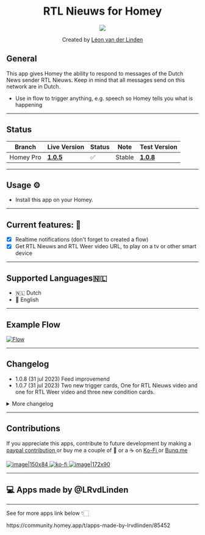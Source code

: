 <h1 align="center">RTL Nieuws for Homey</h1>

<p align="center">
  <a href="https://homey.app/nl-nl/apps/author/5d4da77a2c836a50f6936070/page/0/">
    <img src="https://www.rtlnieuws.nl/sites/default/files/content/images/2020/03/11/rtl%20nieuws%20logo.jpg?itok=lfi4jI9U&width=2048&height=1152&impolicy=semi_dynamic" />
  </a>
</p>


<p align="center">Created by <a href="https://homey.app/nl-nl/apps/author/5d4da77a2c836a50f6936070/page/0/">Léon van der Linden</a></p> 
  

## General
This app gives Homey the ability to respond to messages of the Dutch News sender RTL Nieuws.
Keep in mind that all messages send on this network are in Dutch.

- Use in flow to trigger anything, e.g. speech so Homey tells you what is happening

---


## Status

|Branch|Live Version|Status|Note| Test Version |
| --- | --- | --- | --- | --- |
|Homey Pro|**[1.0.5](https://homey.app/nl-nl/app/nl.lrvdlinden.rtl-nieuws/rtl-nieuws)**|:white_check_mark:|Stable| **[1.0.8](https://homey.app/nl-nl/app/nl.lrvdlinden.rtl-nieuws/rtl-nieuws/test)** |


---

## Usage ⚙
- Install this app on your Homey.

---

## Current features: 🔧

- [x] Realtime notifications (don't forget to created a flow)
- [X] Get RTL Nieuws and RTL Weer video URL, to play on a tv or other smart device

---

## Supported Languages:netherlands:
- 🇳🇱 Dutch
- 🏴󠁧󠁢󠁥󠁮󠁧󠁿 English

  
---

## Example Flow
[![Flow](https://flow-api.athom.com/api/flow/m9p7DC/image)](https://homey.app/f/m9p7DC/)

---
## Changelog
- 1.0.8 (31 jul 2023) Feed improvemend
- 1.0.7 (31 jul 2023) Two new trigger cards, One for RTL Nieuws video and one for RTL Weer video and three new condition cards.

<details>
<summary>More changelog</summary>
<br><br>
<pre>
- 1.0.6 (31 jul 2023) Two new trigger cards. One for RTL Nieuws video and one for RTL Weer video
- 1.0.5 (31 jul 2023) Control built in to prevent an item from being triggered multiple times
- 1.0.4 (30 jul 2023) Fix flowcard
- 1.0.2 (30 jul 2023) Translation to all supported Homey languages
- 1.0.1 (30 jul 2023) First Release
- 1.0.0 (30 jul 2023) First Release
- 0.0.6 TEST (29 jul 2023) Feed improvements by @martijnpoppen
- 0.0.5 TEST (29 jul 2023) Preparing all documents
- 0.0.4 TEST (29 jul 2023) Feed improvements by @martijnpoppen
- 0.0.3 (29 jul 2023) Trigger card translation
- 0.0.2 (29 jul 2023) Bug fix
- 0.0.1 (29 jul 2023) Initianal Release
</pre>
</details>


---
  

## Contributions 

If you appreciate this apps, contribute to future development by making a [paypal contribution ](https://www.paypal.me/lrvdlinden)
or buy me a couple of :beers: or a :coffee: on [Ko-Fi ](https://ko-fi.com/lrvdlinden_homey#checkoutModal) or [Bunq.me ](https://bunq.me/lrvdlinden)

[![image|150x84](upload://5Rtagdo7TObzh9u8haIuXaXBJbc) ](https://paypal.me/lrvdlinden) [![ko-fi](https://ko-fi.com/img/githubbutton_sm.svg) ](https://ko-fi.com/lrvdlinden_homey#checkoutModal)[![image|172x90](upload://iSgqkM7Zaw5s5hwVVnAqXNDQLG9) ](https://bunq.me/lrvdlinden)


---
## 💻 Apps made by @LRvdLinden
---

<p>See for more apps link below 👇🏻</p>
https://community.homey.app/t/apps-made-by-lrvdlinden/85452


